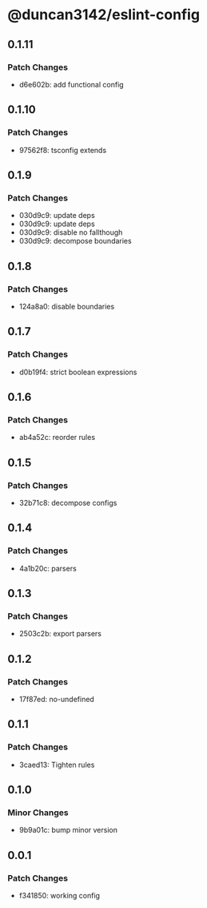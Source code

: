 # @duncan3142/eslint-config

## 0.1.11

### Patch Changes

- d6e602b: add functional config

## 0.1.10

### Patch Changes

- 97562f8: tsconfig extends

## 0.1.9

### Patch Changes

- 030d9c9: update deps
- 030d9c9: update deps
- 030d9c9: disable no fallthough
- 030d9c9: decompose boundaries

## 0.1.8

### Patch Changes

- 124a8a0: disable boundaries

## 0.1.7

### Patch Changes

- d0b19f4: strict boolean expressions

## 0.1.6

### Patch Changes

- ab4a52c: reorder rules

## 0.1.5

### Patch Changes

- 32b71c8: decompose configs

## 0.1.4

### Patch Changes

- 4a1b20c: parsers

## 0.1.3

### Patch Changes

- 2503c2b: export parsers

## 0.1.2

### Patch Changes

- 17f87ed: no-undefined

## 0.1.1

### Patch Changes

- 3caed13: Tighten rules

## 0.1.0

### Minor Changes

- 9b9a01c: bump minor version

## 0.0.1

### Patch Changes

- f341850: working config
